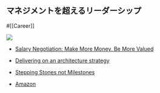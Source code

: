 ## マネジメントを超えるリーダーシップ

#[[Career]]

![](https://m.media-amazon.com/images/I/5161jidz6vL._SX594_BO1,204,203,200_.jpg)


- [Salary Negotiation: Make More Money, Be More Valued](https://www.kalzumeus.com/2012/01/23/salary-negotiation/)
- [Delivering on an architecture strategy](https://blog.thepete.net/blog/2019/12/09/delivering-on-an-architecture-strategy/)
- [Stepping Stones not Milestones](https://medium.com/@jamesacowling/stepping-stones-not-milestones-e6be0073563f)

- [Amazon](https://amzn.asia/d/1GQFXKy)